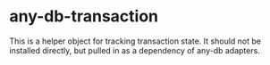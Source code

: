 # any-db-transaction

This is a helper object for tracking transaction state. It should not be
installed directly, but pulled in as a dependency of any-db adapters.
